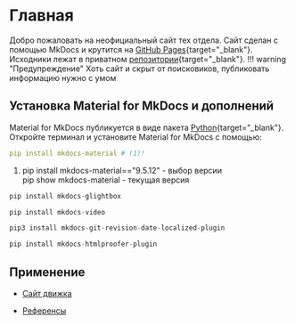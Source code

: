 # Главная
Добро пожаловать на неофициальный сайт тех отдела. Сайт сделан с помощью MkDocs и крутится на [GitHub Pages](https://github.com/texmpo/texmpo){target="_blank"}. Исходники лежат в приватном [репозитории](https://github.com/texmpo/texmpo-mkdocs){target="_blank"}.
!!! warning "Предупреждение"
    Хоть сайт и скрыт от поисковиков, публиковать информацию нужно с умом

## Установка Material for MkDocs и дополнений

Material for MkDocs публикуется в виде пакета [Python](https://www.python.org/downloads/windows/){target="_blank"}. Откройте терминал и установите Material for MkDocs с помощью:
``` yaml title="Последняя версия"
pip install mkdocs-material # (1)!
```

1.  pip install mkdocs-material=="9.5.12" - выбор версии <br>pip show mkdocs-material - текущая версия 

``` py title="glightbox addon   https://blueswen.github.io/mkdocs-glightbox/"
pip install mkdocs-glightbox 
```

``` py title="!archive video addon   https://github.com/soulless-viewer/mkdocs-video"
pip install mkdocs-video  
```

``` py title="revision-date addon   https://github.com/timvink/mkdocs-git-revision-date-localized-plugin"
pip3 install mkdocs-git-revision-date-localized-plugin 
```

``` py title="htmlproofer addon   https://github.com/manuzhang/mkdocs-htmlproofer-plugin"
pip install mkdocs-htmlproofer-plugin 
```

## Применение

   * [Сайт движка](https://squidfunk.github.io/mkdocs-material/)

   * [Референсы](https://squidfunk.github.io/mkdocs-material/reference/)
